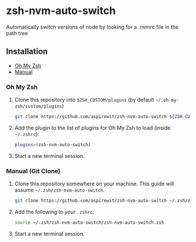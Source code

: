 # zsh-nvm-auto-switch

Automatically switch versions of node by looking for a .nvmrc file in the path tree

## Installation

* [Oh My Zsh](#oh-my-zsh)
* [Manual](#manual-git-clone)

### Oh My Zsh

1. Clone this repository into `$ZSH_CUSTOM/plugins` (by default `~/.oh-my-zsh/custom/plugins`)

    ```sh
    git clone https://github.com/aspirewit/zsh-nvm-auto-switch ${ZSH_CUSTOM:-~/.oh-my-zsh/custom}/plugins/zsh-nvm-auto-switch
    ```

2. Add the plugin to the list of plugins for Oh My Zsh to load (inside `~/.zshrc`):

    ```sh
    plugins=(zsh-nvm-auto-switch)
    ```

3. Start a new terminal session.

### Manual (Git Clone)

1. Clone this repository somewhere on your machine. This guide will assume `~/.zsh/zsh-nvm-auto-switch`.

    ```sh
    git clone https://github.com/aspirewit/zsh-nvm-auto-switch ~/.zsh/zsh-nvm-auto-switch
    ```

2. Add the following to your `.zshrc`:

    ```sh
    source ~/.zsh/zsh-nvm-auto-switch/zsh-nvm-auto-switch.zsh
    ```

3. Start a new terminal session.
